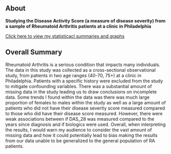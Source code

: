 ## About

**Studying the Disease Activity Score (a measure of disease severity) from a sample of Rheumatoid Arthritis patients at a clinic in Philadelphia**

[Click here to view my statisticacl summaries and graphs](https://alt392.github.io/BIOST-Project-1/BIOST-Project-1.html)


## Overall Summary

Rheumatoid Arthritis is a serious condition that impacts many individuals. The data in this study was collected as a cross-sectional observational study, from patients in two age ranges (40-70, 75+) at a clinic in Philadelphia. Patients with a specific history were excluded from the study to mitigate confounding variables. There was a substantial amount of missing data in the study leading us to draw conclusions on incomplete data. Some trends I found within the data was there was much large proportion of females to males within the study as well as a large amount of patients who did not have their disease severity score measured compared to those who did have their disease score measured. However, there were weak associations between if DAS_28 was measured compared to the years since diagnosis and if biologics were used. Overall, when interpreting the results, I would warn my audience to consider the vast amount of missing data and how it could potentially lead to bias making the results from our data unable to be generalized to the general population of RA patients.


